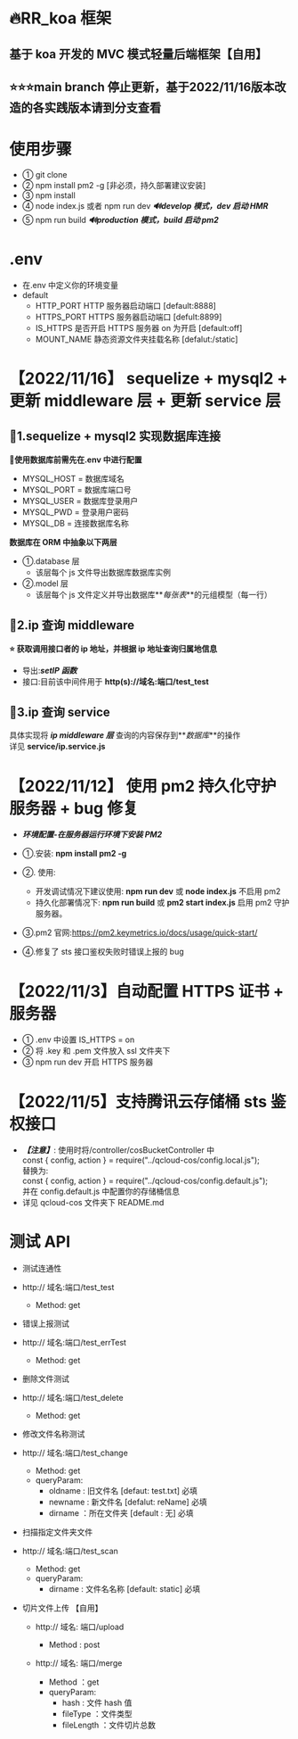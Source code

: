 # 🔥RR_koa 框架

## 基于 koa 开发的 MVC 模式轻量后端框架【自用】

## ⭐⭐⭐main branch 停止更新，基于2022/11/16版本改造的各**实践版本**请到分支查看

# 使用步骤

- ① git clone
- ② npm install pm2 -g [非必须，持久部署建议安装]
- ③ npm install
- ④ node index.js 或者 npm run dev **_🔊develop 模式，dev 启动 HMR_**
- ⑤ npm run build **_🔊production 模式，build 启动 pm2_**

# .env

- 在.env 中定义你的环境变量
- default
  - HTTP_PORT HTTP 服务器启动端口 [default:8888]
  - HTTPS_PORT HTTPS 服务器启动端口 [defult:8899]
  - IS_HTTPS 是否开启 HTTPS 服务器 on 为开启 [default:off]
  - MOUNT_NAME 静态资源文件夹挂载名称 [defalut:/static]

# 【2022/11/16】 sequelize + mysql2 + 更新 middleware 层 + 更新 service 层

## 📄1.sequelize + mysql2 实现数据库连接

🔨**使用数据库前需先在.env 中进行配置**

- MYSQL_HOST = 数据库域名
- MYSQL_PORT = 数据库端口号
- MYSQL_USER = 数据库登录用户
- MYSQL_PWD = 登录用户密码
- MYSQL_DB = 连接数据库名称

**数据库在 ORM 中抽象以下两层**

- ①.database 层
  - 该层每个 js 文件导出数据库数据库实例
- ②.model 层
  - 该层每个 js 文件定义并导出数据库**_每张表_**的元组模型（每一行）

## 📄2.ip 查询 middleware

**⭐ 获取调用接口者的 ip 地址，并根据 ip 地址查询归属地信息**

- 导出:**_setIP 函数_**
- 接口:目前该中间件用于 **http(s)://域名:端口/test_test**

## 📄3.ip 查询 service

具体实现将 **_ip middleware 层_** 查询的内容保存到**_数据库_**的操作</br>
详见 **service/ip.service.js**

# 【2022/11/12】 使用 pm2 持久化守护服务器 + bug 修复

- **_环境配置-在服务器运行环境下安装 PM2_**
- ①.安装: **npm install pm2 -g**
- ②. 使用:
  - 开发调试情况下建议使用: **npm run dev** 或 **node index.js** 不启用 pm2
  - 持久化部署情况下: **npm run build** 或 **pm2 start index.js** 启用 pm2 守护 服务器。
- ③.pm2 官网:https://pm2.keymetrics.io/docs/usage/quick-start/

- ④.修复了 sts 接口鉴权失败时错误上报的 bug

# 【2022/11/3】自动配置 HTTPS 证书 + 服务器

- ① .env 中设置 IS_HTTPS = on
- ② 将 .key 和 .pem 文件放入 ssl 文件夹下
- ③ npm run dev 开启 HTTPS 服务器

# 【2022/11/5】支持腾讯云存储桶 sts 鉴权接口

- **_【注意】_**:
  使用时将/controller/cosBucketController 中<br>
  const { config, action } = require("../qcloud-cos/config.local.js");<br>
  替换为:<br>
  const { config, action } = require("../qcloud-cos/config.default.js");<br>
  并在 config.default.js 中配置你的存储桶信息<br>
- 详见 qcloud-cos 文件夹下 README.md

# 测试 API

- 测试连通性
- http:// 域名:端口/test_test

  - Method: get

- 错误上报测试
- http:// 域名:端口/test_errTest

  - Method: get

- 删除文件测试
- http:// 域名:端口/test_delete

  - Method: get

- 修改文件名称测试
- http:// 域名:端口/test_change

  - Method: get
  - queryParam:
    - oldname : 旧文件名 [defaut: test.txt] 必填
    - newname : 新文件名 [defalut: reName] 必填
    - dirname ：所在文件夹 [default : 无] 必填

- 扫描指定文件夹文件
- http:// 域名:端口/test_scan

  - Method: get
  - queryParam:
    - dirname : 文件名名称 [default: static] 必填

- 切片文件上传 【自用】

  - http:// 域名: 端口/upload

    - Method : post

  - http:// 域名: 端口/merge
    - Method ：get
    - queryParam:
      - hash : 文件 hash 值
      - fileType ：文件类型
      - fileLength ：文件切片总数
